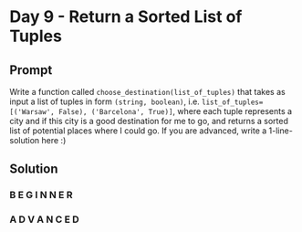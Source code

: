 # Day 9 - Return a Sorted List of Tuples

## Prompt

Write a function called `choose_destination(list_of_tuples)` that takes as input a list of tuples in form `(string, boolean)`, i.e. `list_of_tuples=[('Warsaw', False), ('Barcelona', True)]`, where each tuple represents a city and if this city is a good destination for me to go, and returns a sorted list of potential places where I could go. If you are advanced, write a 1-line-solution here :)

## Solution

### B E G I N N E R



### A D V A N C E D

